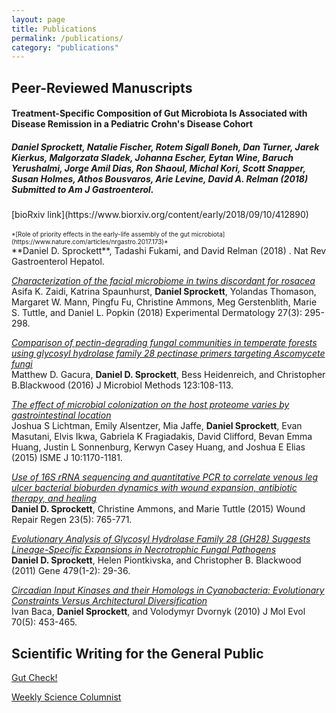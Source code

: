 ```yaml
---
layout: page
title: Publications
permalink: /publications/
category: "publications"
---
```


<h2>Peer-Reviewed Manuscripts</h2>

<h4>Treatment-Specific Composition of Gut Microbiota Is Associated with Disease Remission in a Pediatric Crohn's Disease Cohort</h4>
<h5>Daniel Sprockett, Natalie Fischer, Rotem Sigall Boneh, Dan Turner, Jarek Kierkus, Malgorzata Sladek, Johanna Escher, Eytan Wine, Baruch Yerushalmi, Jorge Amil Dias, Ron Shaoul, Michal Kori, Scott Snapper, Susan Holmes, Athos Bousvaros, Arie Levine, David A. Relman (2018) Submitted to Am J Gastroenterol.</h5>
[bioRxiv link](https://www.biorxiv.org/content/early/2018/09/10/412890)<br>
<br>
<font size="1">*[Role of priority effects in the early-life assembly of the gut microbiota](https://www.nature.com/articles/nrgastro.2017.173)*<br></font>
**Daniel D. Sprockett**, Tadashi Fukami, and David Relman (2018) . Nat Rev Gastroenterol Hepatol.<br>

*[Characterization of the facial microbiome in twins discordant for rosacea](https://onlinelibrary.wiley.com/doi/abs/10.1111/exd.13491)*<br>
Asifa K. Zaidi, Katrina Spaunhurst, **Daniel Sprockett**, Yolandas Thomason, Margaret W. Mann, Pingfu Fu, Christine Ammons, Meg Gerstenblith, Marie S. Tuttle, and Daniel L. Popkin (2018) Experimental Dermatology 27(3): 295-298.<br>

*[Comparison of pectin-degrading fungal communities in temperate forests using glycosyl hydrolase family 28 pectinase primers targeting Ascomycete fungi](https://www.sciencedirect.com/science/article/pii/S0167701216300306)*<br>
Matthew D. Gacura, **Daniel D. Sprockett**, Bess Heidenreich, and Christopher B.Blackwood (2016) J Microbiol Methods 123:108-113.<br> 

*[The effect of microbial colonization on the host proteome varies by gastrointestinal location](https://www.nature.com/articles/ismej2015187/)*<br>
Joshua S Lichtman, Emily Alsentzer, Mia Jaffe, **Daniel Sprockett**, Evan Masutani, Elvis Ikwa, Gabriela K Fragiadakis, David Clifford, Bevan Emma Huang, Justin L Sonnenburg, Kerwyn Casey Huang, and Joshua E Elias (2015) ISME J 10:1170-1181.<br> 

*[Use of 16S rRNA sequencing and quantitative PCR to correlate venous leg ulcer bacterial bioburden dynamics with wound expansion, antibiotic therapy, and healing](https://onlinelibrary.wiley.com/doi/abs/10.1111/wrr.12309)*<br>
**Daniel D. Sprockett**, Christine Ammons, and Marie Tuttle (2015) Wound Repair Regen 23(5): 765-771.<br>

*[Evolutionary Analysis of Glycosyl Hydrolase Family 28 (GH28) Suggests Lineage-Specific Expansions in Necrotrophic Fungal Pathogens](https://www.sciencedirect.com/science/article/pii/S037811191100076X)*<br>
**Daniel D. Sprockett**, Helen Piontkivska, and Christopher B. Blackwood (2011) Gene 479(1-2): 29-36.<br>

*[Circadian Input Kinases and their Homologs in Cyanobacteria: Evolutionary Constraints Versus Architectural Diversification](https://link.springer.com/article/10.1007/s00239-010-9344-0)*<br>
Ivan Baca, **Daniel Sprockett**, and Volodymyr Dvornyk (2010) J Mol Evol 70(5): 453-465.<br>


<h2>Scientific Writing for the General Public</h2>

[Gut Check!](https://medium.com/gut-check)<br>

[Weekly Science Columnist](http://www.kentwired.com/search/?f=html&q=daniel+sprockett&s=start_time&sd=desc&l=25&t=article%2Ccollection%2Cvideo%2Cyoutube&nsa=eedition)<br>
